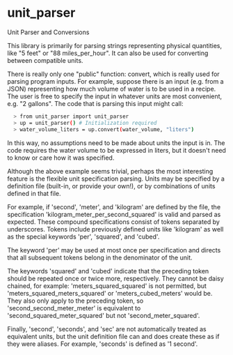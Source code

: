 # unit_parser
Unit Parser and Conversions

This library is primarily for parsing strings representing physical
quantities, like "5 feet" or "88 miles_per_hour". It can also be used
for converting between compatible units.

There is really only one "public" function: convert, which is really
used for parsing program inputs. For example, suppose there is an
input (e.g. from a JSON) representing how much volume of water is to
be used in a recipe. The user is free to specify the input in whatever
units are most convenient, e.g. "2 gallons". The code that is parsing
this input might call:
```sh
  > from unit_parser import unit_parser
  > up = unit_parser() # Initialization required
  > water_volume_liters = up.convert(water_volume, "liters")
```
In this way, no assumptions need to be made about units the input is
in. The code requires the water volume to be expressed in liters, but
it doesn't need to know or care how it was specified.

Although the above example seems trivial, perhaps the most interesting
feature is the flexible unit specification parsing. Units may be
specified by a definition file (built-in, or provide your own!), or by
combinations of units defined in that file.

For example, if 'second', 'meter', and 'kilogram' are defined by the
file, the specification 'kilogram_meter_per_second_squared' is valid
and parsed as expected. These compound specifications consist of
tokens separated by underscores. Tokens include previously defined
units like 'kilogram' as well as the special keywords 'per',
'squared', and 'cubed'.

The keyword 'per' may be used at most once per specification and
directs that all subsequent tokens belong in the denominator of the
unit.

The keywords 'squared' and 'cubed' indicate that the preceding token
should be repeated once or twice more, respectively. They cannot be
daisy chained, for example: 'meters_squared_squared' is not permitted,
but 'meters_squared_meters_squared' or 'meters_cubed_meters' would
be. They also only apply to the preceding token, so
'second_second_meter_meter' is equivalent to
'second_squared_meter_squared' but not 'second_meter_squared'.

Finally, 'second', 'seconds', and 'sec' are not automatically
treated as equivalent units, but the unit definition file can and
does create these as if they were aliases. For example, 'seconds'
is defined as '1 second'.


